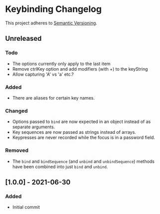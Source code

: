 # Keybinding Changelog

This project adheres to [Semantic Versioning](https://semver.org/spec/v2.0.0.html).

## Unreleased

### Todo

* The options currently only apply to the last item
* Remove ctrlKey option and add modifiers (with +) to the keyString
* Allow capturing 'A' vs 'a' etc.?

### Added

* There are aliases for certain key names.

### Changed

* Options passed to `bind` are now expected in an object instead of as separate arguments.
* Key sequences are now passed as strings instead of arrays.
* Keypresses are never recorded while the focus is in a password field.

### Removed

* The `bind` and `bindSequence` (and `unbind` and `unbindSequence`) methods have been combined into just `bind` and `unbind`.

## [1.0.0] - 2021-06-30

### Added

* Initial commit
